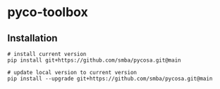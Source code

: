 # pyco-toolbox

## Installation
```
# install current version
pip install git+https://github.com/smba/pycosa.git@main 

# update local version to current version
pip install --upgrade git+https://github.com/smba/pycosa.git@main 
```
